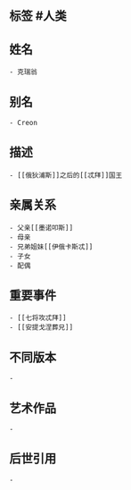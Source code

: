## 标签  #人类
## 姓名
	- 克瑞翁
## 别名
	- Creon
## 描述
	- [[俄狄浦斯]]之后的[[忒拜]]国王
## 亲属关系
	- 父亲[[墨诺叩斯]]
	- 母亲
	- 兄弟姐妹[[伊俄卡斯忒]]
	- 子女
	- 配偶
## 重要事件
	- [[七将攻忒拜]]
	- [[安提戈涅葬兄]]
## 不同版本
	-
## 艺术作品
	-
## 后世引用
	-
